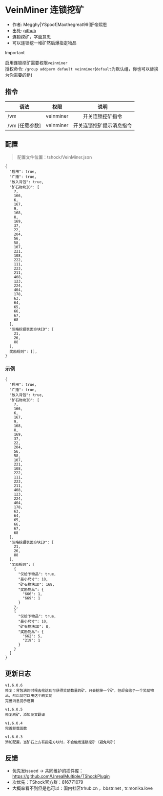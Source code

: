 # VeinMiner 连锁挖矿

- 作者: Megghy|YSpoof|Maxthegreat99|肝帝熙恩
- 出处: [github](https://github.com/Maxthegreat99/TSHockVeinMiner)
- 连锁挖矿，字面意思
- 可以连锁挖一堆矿然后爆指定物品
  
> [!IMPORTANT]
> 启用连锁挖矿需要权限`veinminer`  
> 授权命令: `/group addperm default veinminer`(`default`为默认组，你也可以替换为你需要的组)  


## 指令

| 语法         |    权限     |      说明      |
|------------|:---------:|:------------:|
| /vm        | veinminer |   开关连锁挖矿指令   |
| /vm [任意参数] | veinminer | 开关连锁挖矿提示消息指令 |

## 配置
> 配置文件位置：tshock/VeinMiner.json
```json5
{
  "启用": true,
  "广播": true,
  "放入背包": true,
  "矿石物块ID": [
    7,
    166,
    6,
    167,
    9,
    168,
    8,
    169,
    37,
    22,
    204,
    56,
    58,
    107,
    221,
    108,
    222,
    111,
    223,
    211,
    408,
    123,
    224,
    404,
    178,
    63,
    64,
    65,
    66,
    67,
    68
  ],
  "忽略挖掘表面方块ID": [
    21,
    26,
    88
  ],
  奖励规则": [],
}
```
### 示例
```json5
{
  "启用": true,
  "广播": true,
  "放入背包": true,
  "矿石物块ID": [
    7,
    166,
    6,
    167,
    9,
    168,
    8,
    169,
    37,
    22,
    204,
    56,
    58,
    107,
    221,
    108,
    222,
    111,
    223,
    211,
    408,
    123,
    224,
    404,
    178,
    63,
    64,
    65,
    66,
    67,
    68
  ],
  "忽略挖掘表面方块ID": [
    21,
    26,
    88
  ],
  "奖励规则": [
    {
      "仅给予物品": true,
      "最小尺寸": 10,
      "矿石物块ID": 168,
      "奖励物品": {
        "666": 1,
        "669": 1
      }
    },
    {
      "仅给予物品": true,
      "最小尺寸": 10,
      "矿石物块ID": 8,
      "奖励物品": {
        "662": 5,
        "219": 1
      }
    }
  ]
}
```
## 更新日志

```
v1.6.0.6
修复：背包满的时候去挖达到可获得奖励数量的矿，只会挖掉一个矿，但却会给予一个奖励物品，然后就可以用这个刷奖励
完善消息提示逻辑

v1.6.0.5
修复刷矿，添加英文翻译

v1.6.0.4
完善卸载函数

v1.6.0.3
添加配置，当矿石上方有指定方块时，不会触发连锁挖矿（避免刷矿）
```

## 反馈
- 优先发issued -> 共同维护的插件库：https://github.com/UnrealMultiple/TShockPlugin
- 次优先：TShock官方群：816771079
- 大概率看不到但是也可以：国内社区trhub.cn ，bbstr.net , tr.monika.love
